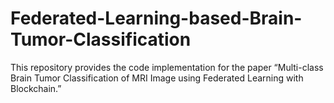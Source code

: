 # Federated-Learning-based-Brain-Tumor-Classification
This repository provides the code implementation for the paper “Multi-class Brain Tumor Classification of MRI Image using Federated Learning with Blockchain.”

